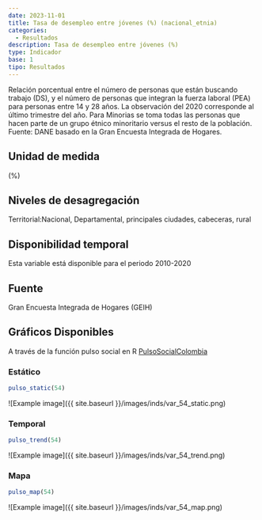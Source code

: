 ```yaml
---
date: 2023-11-01
title: Tasa de desempleo entre jóvenes (%) (nacional_etnia)
categories:
  - Resultados
description: Tasa de desempleo entre jóvenes (%)
type: Indicador
base: 1
tipo: Resultados
--- 
```


Relación porcentual entre el número de personas que están
buscando trabajo (DS), y el número de personas que integran la fuerza laboral (PEA) para personas entre 14 y 28 años. La observación del 2020 corresponde al último trimestre del año. Para Minorias se toma todas las personas que hacen parte de un grupo étnico minoritario versus el resto de la población.
Fuente: DANE basado en la Gran Encuesta Integrada de Hogares.

## Unidad de medida
(%)

## Niveles de desagregación
Territorial:Nacional, Departamental, principales ciudades, cabeceras, rural

## Disponibilidad temporal
Esta variable está disponible para el periodo 2010-2020

## Fuente
Gran Encuesta Integrada de Hogares (GEIH)

## Gráficos Disponibles

A través de la función pulso social en R [PulsoSocialColombia](https://github.com/pulsosocialcolombia/PulsoSocialColombia)

### Estático

``` R
pulso_static(54)
```

![Example image]({{ site.baseurl }}/images/inds/var_54_static.png)

### Temporal

``` R
pulso_trend(54)
```

![Example image]({{ site.baseurl }}/images/inds/var_54_trend.png)

### Mapa

``` R
pulso_map(54)
```

![Example image]({{ site.baseurl }}/images/inds/var_54_map.png)